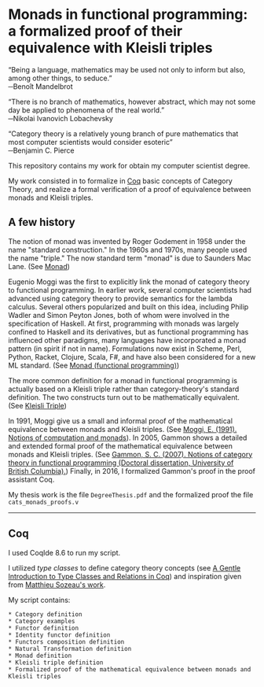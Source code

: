 Monads in functional programming: a formalized proof of their equivalence with Kleisli triples
===============================================================================================

“Being a language, mathematics may be used not only to inform but also, among other things, to seduce.”  
─Benoît Mandelbrot


“There is no branch of mathematics, however abstract, which may not some day be applied to phenomena of the real world.”  
─Nikolai Ivanovich Lobachevsky


“Category theory is a relatively young branch of pure mathematics that most computer scientists would consider esoteric”  
─Benjamin C. Pierce


This repository contains my work for obtain my computer scientist degree.

My work consisted in to formalize in [Coq](https://coq.inria.fr/) basic concepts
of Category Theory, and realize a formal verification of a proof of equivalence
between monads and Kleisli triples.

## A few history

The notion of monad was invented by Roger Godement in 1958 under the name 
"standard construction." In the 1960s and 1970s, many people used the name 
"triple." The now standard term "monad" is due to Saunders Mac Lane.
(See [Monad](https://en.wikipedia.org/wiki/Monad_(category_theory)#Overview))

Eugenio Moggi was the first to explicitly link the monad of category theory to 
functional programming. In earlier work, several computer scientists
had advanced using category theory to provide semantics for the lambda calculus. 
Several others popularized and built on this idea, including Philip Wadler and 
Simon Peyton Jones, both of whom were involved in the specification of Haskell.
At first, programming with monads was largely confined to Haskell and its derivatives, 
but as functional programming has influenced other paradigms, many languages have 
incorporated a monad pattern (in spirit if not in name). 
Formulations now exist in Scheme, Perl, Python, Racket, Clojure, Scala, F#, 
and have also been considered for a new ML standard. 
(See [Monad (functional programming)](https://en.wikipedia.org/wiki/Monad_(functional_programming)))

The more common definition for a monad in functional programming is actually 
based on a Kleisli triple rather than category-theory's standard definition. 
The two constructs turn out to be mathematically equivalent.
(See [Kleisli Triple](https://en.wikipedia.org/wiki/Kleisli_category))

In 1991, Moggi give us a small and informal proof of the mathematical equivalence 
between monads and Kleisli triples. 
(See [Moggi, E. (1991). Notions of computation and monads](https://www.disi.unige.it/person/MoggiE/ftp/ic91.pdf)).
In 2005, Gammon shows a detailed and extended formal proof of the mathematical equivalence 
between monads and Kleisli triples. 
(See [Gammon, S. C. (2007). Notions of category theory in functional programming (Doctoral dissertation, University of British Columbia).](https://open.library.ubc.ca/cIRcle/collections/ubctheses/831/items/1.0080357))
Finally, in 2016, I formalized Gammon's proof in the proof assistant Coq.

My thesis work is the file `DegreeThesis.pdf` and the formalized proof the file `cats_monads_proofs.v`

---

## Coq

I used CoqIde 8.6 to run my script.

I utilized _type classes_ to define category theory concepts
(see [A Gentle Introduction to Type Classes and Relations in Coq](http://www.labri.fr/perso/casteran/CoqArt/TypeClassesTut/typeclassestut.pdf))
and inspiration given from [Matthieu Sozeau's work](https://www.irif.fr/~sozeau//repos/coq/cat/).

My script contains:

    * Category definition
    * Category examples
    * Functor definition
    * Identity functor definition
    * Functors composition definition
    * Natural Transformation definition
    * Monad definition
    * Kleisli triple definition
    * Formalized proof of the mathematical equivalence between monads and Kleisli triples


